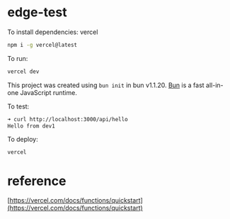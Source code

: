 # edge-test

To install dependencies: vercel

```bash
npm i -g vercel@latest
```

To run:

```bash
vercel dev
```

This project was created using `bun init` in bun v1.1.20. [Bun](https://bun.sh) is a fast all-in-one JavaScript runtime.

To test:

```bash
➜ curl http://localhost:3000/api/hello
Hello from dev1
```

To deploy:

```bash
vercel
```

# reference

[https://vercel.com/docs/functions/quickstart](https://vercel.com/docs/functions/quickstart)
